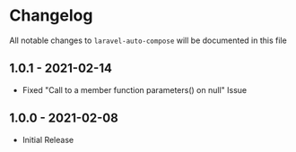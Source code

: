 # Changelog

All notable changes to `laravel-auto-compose` will be documented in this file

## 1.0.1 - 2021-02-14

- Fixed "Call to a member function parameters() on null" Issue

## 1.0.0 - 2021-02-08

- Initial Release
